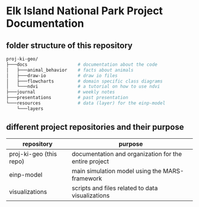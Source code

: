 # Elk Island National Park Project Documentation

## folder structure of this repository

```bash
proj-ki-geo/
├───docs                   # documentation about the code
│   ├───animal_behavior    # facts about animals
│   ├───draw-io            # draw io files
│   ├───flowcharts         # domain specific class diagrams
│   └───ndvi               # a tutorial on how to use ndvi
├───journal                # weekly notes
├───presentations          # past presentation
└───resources              # data (layer) for the einp-model
    └───layers
```

## different project repositories and their purpose

| repository              | purpose                                               |
| ----------------------- | ----------------------------------------------------- |
| proj-ki-geo (this repo) | documentation and organization for the entire project |
| einp-model              | main simulation model using the MARS-framework        |
| visualizations          | scripts and files related to data visualizations      |

